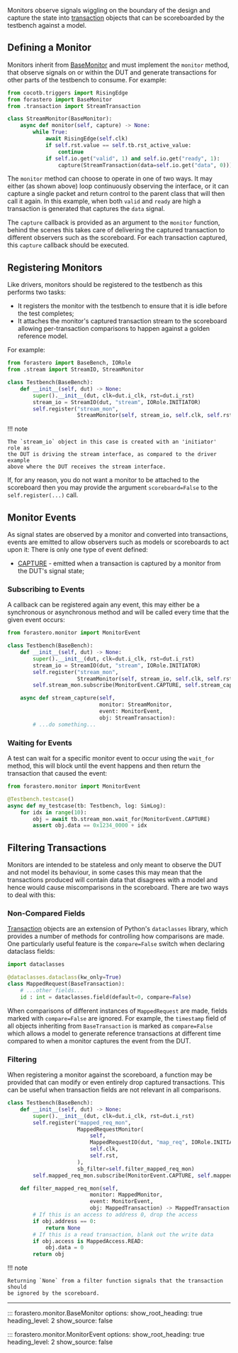 Monitors observe signals wiggling on the boundary of the design and capture the
state into [transaction](./transaction.md) objects that can be scoreboarded by
the testbench against a model.

## Defining a Monitor

Monitors inherit from [BaseMonitor](#forastero.monitor.BaseMonitor) and must
implement the `monitor` method, that observe signals on or within the DUT and
generate transactions for other parts of the testbench to consume. For example:


```python title="tb/stream/monitor.py"
from cocotb.triggers import RisingEdge
from forastero import BaseMonitor
from .transaction import StreamTransaction

class StreamMonitor(BaseMonitor):
    async def monitor(self, capture) -> None:
        while True:
            await RisingEdge(self.clk)
            if self.rst.value == self.tb.rst_active_value:
                continue
            if self.io.get("valid", 1) and self.io.get("ready", 1):
                capture(StreamTransaction(data=self.io.get("data", 0)))
```

The `monitor` method can choose to operate in one of two ways. It may either (as
shown above) loop continuously observing the interface, or it can capture a
single packet and return control to the parent class that will then call it
again. In this example, when both `valid` and `ready` are high a transaction is
generated that captures the `data` signal.

The `capture` callback is provided as an argument to the `monitor` function,
behind the scenes this takes care of delivering the captured transaction to
different observers such as the scoreboard. For each transaction captured, this
`capture` callback should be executed.

## Registering Monitors

Like drivers, monitors should be registered to the testbench as this performs
two tasks:

 * It registers the monitor with the testbench to ensure that it is idle before
   the test completes;
 * It attaches the monitor's captured transaction stream to the scoreboard
   allowing per-transaction comparisons to happen against a golden reference model.

For example:

```python title="tb/testbench.py"
from forastero import BaseBench, IORole
from .stream import StreamIO, StreamMonitor

class Testbench(BaseBench):
    def __init__(self, dut) -> None:
        super().__init__(dut, clk=dut.i_clk, rst=dut.i_rst)
        stream_io = StreamIO(dut, "stream", IORole.INITIATOR)
        self.register("stream_mon",
                      StreamMonitor(self, stream_io, self.clk, self.rst))
```

!!! note

    The `stream_io` object in this case is created with an 'initiator' role as
    the DUT is driving the stream interface, as compared to the driver example
    above where the DUT receives the stream interface.

If, for any reason, you do not want a monitor to be attached to the scoreboard
then you may provide the argument `scoreboard=False` to the `self.register(...)`
call.

## Monitor Events

As signal states are observed by a monitor and converted into transactions, events
are emitted to allow observers such as models or scoreboards to act upon it:
There is only one type of event defined:

 * [CAPTURE](#forastero.monitor.MonitorEvent.CAPTURE) - emitted when a transaction
   is captured by a monitor from the DUT's signal state;

### Subscribing to Events

A callback can be registered again any event, this may either be a synchronous
or asynchronous method and will be called every time that the given event occurs:

```python title="tb/testbench.py"
from forastero.monitor import MonitorEvent

class Testbench(BaseBench):
    def __init__(self, dut) -> None:
        super().__init__(dut, clk=dut.i_clk, rst=dut.i_rst)
        stream_io = StreamIO(dut, "stream", IORole.INITIATOR)
        self.register("stream_mon",
                      StreamMonitor(self, stream_io, self.clk, self.rst))
        self.stream_mon.subscribe(MonitorEvent.CAPTURE, self.stream_capture)

    async def stream_capture(self,
                             monitor: StreamMonitor,
                             event: MonitorEvent,
                             obj: StreamTransaction):
        # ...do something...
```

### Waiting for Events

A test can wait for a specific monitor event to occur using the `wait_for` method,
this will block until the event happens and then return the transaction that
caused the event:

```python title="tb/testcases/my_testcase.py"
from forastero.monitor import MonitorEvent

@Testbench.testcase()
async def my_testcase(tb: Testbench, log: SimLog):
    for idx in range(10):
        obj = await tb.stream_mon.wait_for(MonitorEvent.CAPTURE)
        assert obj.data == 0x1234_0000 + idx
```

## Filtering Transactions

Monitors are intended to be stateless and only meant to observe the DUT and not
model its behaviour, in some cases this may mean that the transactions produced
will contain data that disagrees with a model and hence would cause miscomparisons
in the scoreboard. There are two ways to deal with this:

### Non-Compared Fields

[Transaction](./transaction.md) objects are an extension of Python's `dataclasses`
library, which provides a number of methods for controlling how comparisons are
made. One particularly useful feature is the `compare=False` switch when declaring
dataclass fields:

```python title="tb/mapped/transaction.py"
import dataclasses

@dataclasses.dataclass(kw_only=True)
class MappedRequest(BaseTransaction):
    # ...other fields...
    id : int = dataclasses.field(default=0, compare=False)
```

When comparisons of different instances of `MappedRequest` are made, fields marked
with `compare=False` are ignored. For example, the `timestamp` field of all objects
inheriting from `BaseTransaction` is marked as `compare=False` which allows a model
to generate reference transactions at different time compared to when a monitor
captures the event from the DUT.

### Filtering

When registering a monitor against the scoreboard, a function may be provided
that can modify or even entirely drop captured transactions. This can be useful
when transaction fields are not relevant in all comparisons.


```python title="tb/testbench.py"
class Testbench(BaseBench):
    def __init__(self, dut) -> None:
        super().__init__(dut, clk=dut.i_clk, rst=dut.i_rst)
        self.register("mapped_req_mon",
                      MappedRequestMonitor(
                          self,
                          MappedRequestIO(dut, "map_req", IORole.INITIATOR),
                          self.clk,
                          self.rst,
                      ),
                      sb_filter=self.filter_mapped_req_mon)
        self.mapped_req_mon.subscribe(MonitorEvent.CAPTURE, self.mapped_capture)

    def filter_mapped_req_mon(self,
                          monitor: MappedMonitor,
                          event: MonitorEvent,
                          obj: MappedTransaction) -> MappedTransaction | None:
        # If this is an access to address 0, drop the access
        if obj.address == 0:
            return None
        # If this is a read transaction, blank out the write data
        if obj.access is MappedAccess.READ:
            obj.data = 0
        return obj
```

!!! note

    Returning `None` from a filter function signals that the transaction should
    be ignored by the scoreboard.

---

::: forastero.monitor.BaseMonitor
    options:
      show_root_heading: true
      heading_level: 2
      show_source: false

::: forastero.monitor.MonitorEvent
    options:
      show_root_heading: true
      heading_level: 2
      show_source: false
